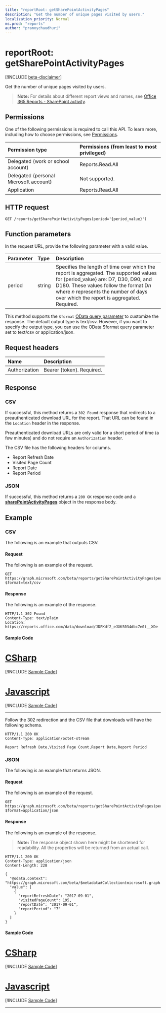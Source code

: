 ```yaml
---
title: "reportRoot: getSharePointActivityPages"
description: "Get the number of unique pages visited by users."
localization_priority: Normal
ms.prod: "reports"
author: "pranoychaudhuri"
---
```


# reportRoot: getSharePointActivityPages

[!INCLUDE [beta-disclaimer](../../includes/beta-disclaimer.md)]

Get the number of unique pages visited by users.

> **Note:** For details about different report views and names, see [Office 365 Reports - SharePoint activity](https://support.office.com/client/SharePoint-activity-a91c958f-1279-499d-9959-12f0de08dc8f).

## Permissions

One of the following permissions is required to call this API. To learn more, including how to choose permissions, see [Permissions](/graph/permissions-reference).

| Permission type                        | Permissions (from least to most privileged) |
| :------------------------------------- | :--------------------------------------- |
| Delegated (work or school account)     | Reports.Read.All                         |
| Delegated (personal Microsoft account) | Not supported.                           |
| Application                            | Reports.Read.All                         |

## HTTP request

<!-- { "blockType": "ignored" } --> 

```http
GET /reports/getSharePointActivityPages(period='{period_value}')
```

## Function parameters

In the request URL, provide the following parameter with a valid value.

| Parameter | Type   | Description                              |
| :-------- | :----- | :--------------------------------------- |
| period    | string | Specifies the length of time over which the report is aggregated. The supported values for {period_value} are: D7, D30, D90, and D180. These values follow the format D*n* where *n* represents the number of days over which the report is aggregated. Required. |

This method supports the `$format` [OData query parameter](/graph/query-parameters) to customize the response. The default output type is text/csv. However, if you want to specify the output type, you can use the OData $format query parameter set to text/csv or application/json.

## Request headers

| Name          | Description               |
| :------------ | :------------------------ |
| Authorization | Bearer {token}. Required. |

## Response

### CSV

If successful, this method returns a `302 Found` response that redirects to a preauthenticated download URL for the report. That URL can be found in the `Location` header in the response.

Preauthenticated download URLs are only valid for a short period of time (a few minutes) and do not require an `Authorization` header.

The CSV file has the following headers for columns.

- Report Refresh Date
- Visited Page Count
- Report Date
- Report Period

### JSON

If successful, this method returns a `200 OK` response code and a **[sharePointActivityPages](../resources/sharepointactivitypages.md)** object in the response body.

## Example

### CSV

The following is an example that outputs CSV.

#### Request

The following is an example of the request.

<!-- {
  "blockType": "request",
  "name": "reportroot_getsharepointactivitypages_csv"
}-->

```http
GET https://graph.microsoft.com/beta/reports/getSharePointActivityPages(period='D7')?$format=text/csv
```

#### Response

The following is an example of the response.

<!-- { "blockType": "ignored" } --> 

```http
HTTP/1.1 302 Found
Content-Type: text/plain
Location: https://reports.office.com/data/download/JDFKdf2_eJXKS034dbc7e0t__XDe
```
#### Sample Code
# [CSharp](#tab/CSharp)
[!INCLUDE [Sample Code]( ../includes/reportroot_getsharepointactivitypages_csv-C#-snippets.md)]

# [Javascript](#tab/Javascript)
[!INCLUDE [Sample Code]( ../includes/reportroot_getsharepointactivitypages_csv-Javascript-snippets.md)]

---


Follow the 302 redirection and the CSV file that downloads will have the following schema.

<!-- {
  "blockType": "response",
  "truncated": true,
  "@odata.type": "stream"
} -->

```http
HTTP/1.1 200 OK
Content-Type: application/octet-stream

Report Refresh Date,Visited Page Count,Report Date,Report Period
```

### JSON

The following is an example that returns JSON.

#### Request

The following is an example of the request.

<!-- {
  "blockType": "request",
  "name": "reportroot_getsharepointactivitypages_json"
}-->

```http
GET https://graph.microsoft.com/beta/reports/getSharePointActivityPages(period='D7')?$format=application/json
```

#### Response

The following is an example of the response.

> **Note:** The response object shown here might be shortened for readability. All the properties will be returned from an actual call.

<!-- {
  "blockType": "response",
  "truncated": true,
  "@odata.type": "microsoft.graph.sharePointActivityPages"
} -->

```http
HTTP/1.1 200 OK
Content-Type: application/json
Content-Length: 228

{
  "@odata.context": "https://graph.microsoft.com/beta/$metadata#Collection(microsoft.graph.sharePointActivityPages)", 
  "value": [
    {
      "reportRefreshDate": "2017-09-01", 
      "visitedPageCount": 195, 
      "reportDate": "2017-09-01", 
      "reportPeriod": "7"
    }
  ]
}
```
#### Sample Code
# [CSharp](#tab/CSharp)
[!INCLUDE [Sample Code]( ../includes/reportroot_getsharepointactivitypages_json-C#-snippets.md)]

# [Javascript](#tab/Javascript)
[!INCLUDE [Sample Code]( ../includes/reportroot_getsharepointactivitypages_json-Javascript-snippets.md)]

---

<!--
{
  "type": "#page.annotation",
  "suppressions": [
    "Error: /api-reference/beta/api/reportroot-getsharepointactivitypages.md:\r\n      Exception processing links.\r\n    System.ArgumentException: Link Definition was null. Link text: !INCLUDE [beta-disclaimer](../../includes/beta-disclaimer.md)\r\n      at ApiDoctor.Validation.DocFile.get_LinkDestinations()\r\n      at ApiDoctor.Validation.DocSet.ValidateLinks(Boolean includeWarnings, String[] relativePathForFiles, IssueLogger issues, Boolean requireFilenameCaseMatch, Boolean printOrphanedFiles)"
  ]
}
-->
